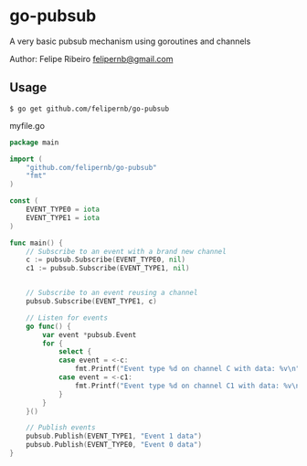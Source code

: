 go-pubsub
=========

A very basic pubsub mechanism using goroutines and channels

Author: Felipe Ribeiro <felipernb@gmail.com>

Usage
-----

```
$ go get github.com/felipernb/go-pubsub
```

myfile.go
```go
package main

import (
	"github.com/felipernb/go-pubsub"
	"fmt"
)

const (
	EVENT_TYPE0 = iota
	EVENT_TYPE1 = iota
)

func main() {
	// Subscribe to an event with a brand new channel
	c := pubsub.Subscribe(EVENT_TYPE0, nil)
	c1 := pubsub.Subscribe(EVENT_TYPE1, nil)


	// Subscribe to an event reusing a channel
	pubsub.Subscribe(EVENT_TYPE1, c)

	// Listen for events
	go func() {
		var event *pubsub.Event
		for {
			select {
			case event = <-c:
				fmt.Printf("Event type %d on channel C with data: %v\n", event.Type, event.Data)
			case event = <-c1:
				fmt.Printf("Event type %d on channel C1 with data: %v\n", event.Type, event.Data)
			}
		}
	}()

	// Publish events
	pubsub.Publish(EVENT_TYPE1, "Event 1 data")
	pubsub.Publish(EVENT_TYPE0, "Event 0 data")
}

```

